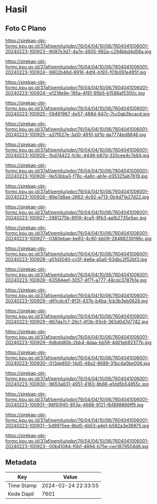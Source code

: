 # Hasil

## Foto C Plano

https://sirekap-obj-formc.kpu.go.id/37af/pemilu/pdpr/76/04/04/10/06/7604041006001-20240223-100923--9087e3d7-4a7e-4805-982a-c294bbd4d58a.jpg

https://sirekap-obj-formc.kpu.go.id/37af/pemilu/pdpr/76/04/04/10/06/7604041006001-20240223-100924--9802b46d-8916-4df4-b193-f01b091e495f.jpg

https://sirekap-obj-formc.kpu.go.id/37af/pemilu/pdpr/76/04/04/10/06/7604041006001-20240223-100924--e1218e9e-195a-4f81-95b5-b1588af5300c.jpg

https://sirekap-obj-formc.kpu.go.id/37af/pemilu/pdpr/76/04/04/10/06/7604041006001-20240223-100925--59491987-4e57-488d-847c-7cc0ab3bcacd.jpg

https://sirekap-obj-formc.kpu.go.id/37af/pemilu/pdpr/76/04/04/10/06/7604041006001-20240223-100925--a37f027e-3a10-4910-bf1b-da7774ed8846.jpg

https://sirekap-obj-formc.kpu.go.id/37af/pemilu/pdpr/76/04/04/10/06/7604041006001-20240223-100926--1bd74422-fc9c-4448-b87d-320cee4c7e84.jpg

https://sirekap-obj-formc.kpu.go.id/37af/pemilu/pdpr/76/04/04/10/06/7604041006001-20240223-100926--9e53bba3-f78c-4a9c-ab1e-d35325ab7619.jpg

https://sirekap-obj-formc.kpu.go.id/37af/pemilu/pdpr/76/04/04/10/06/7604041006001-20240223-100926--89e7d8ae-2662-4c92-a713-0b4d71e27d22.jpg

https://sirekap-obj-formc.kpu.go.id/37af/pemilu/pdpr/76/04/04/10/06/7604041006001-20240223-100927--2981275b-8f09-4ca5-8fb3-aa1b2735e5ac.jpg

https://sirekap-obj-formc.kpu.go.id/37af/pemilu/pdpr/76/04/04/10/06/7604041006001-20240223-100927--0380ebae-be83-4c90-bb09-28488239196c.jpg

https://sirekap-obj-formc.kpu.go.id/37af/pemilu/pdpr/76/04/04/10/06/7604041006001-20240223-100928--a51d3040-cc5f-4e6a-a5a0-63dbc2f52bf3.jpg

https://sirekap-obj-formc.kpu.go.id/37af/pemilu/pdpr/76/04/04/10/06/7604041006001-20240223-100928--63584eef-3057-4f71-a777-48cdc3787b1e.jpg

https://sirekap-obj-formc.kpu.go.id/37af/pemilu/pdpr/76/04/04/10/06/7604041006001-20240223-100929--d61cdcd7-8f2f-437b-b4ba-1cb3b3eb0628.jpg

https://sirekap-obj-formc.kpu.go.id/37af/pemilu/pdpr/76/04/04/10/06/7604041006001-20240223-100929--867da7c7-26c1-4f3b-93c6-363d0d7d7742.jpg

https://sirekap-obj-formc.kpu.go.id/37af/pemilu/pdpr/76/04/04/10/06/7604041006001-20240223-100929--6dbdd80b-2bb4-4daa-bb59-4d01eb92377b.jpg

https://sirekap-obj-formc.kpu.go.id/37af/pemilu/pdpr/76/04/04/10/06/7604041006001-20240223-100930--013de850-14d5-48a2-8689-31bc4a0be006.jpg

https://sirekap-obj-formc.kpu.go.id/37af/pemilu/pdpr/76/04/04/10/06/7604041006001-20240223-100930--9653a831-4951-4163-8b66-e1dd5b54955c.jpg

https://sirekap-obj-formc.kpu.go.id/37af/pemilu/pdpr/76/04/04/10/06/7604041006001-20240223-100931--98f93f45-853e-4668-9121-fb1898866ff9.jpg

https://sirekap-obj-formc.kpu.go.id/37af/pemilu/pdpr/76/04/04/10/06/7604041006001-20240223-100931--5d9975ee-8bd5-4b53-a4e1-b592a3e36975.jpg

https://sirekap-obj-formc.kpu.go.id/37af/pemilu/pdpr/76/04/04/10/06/7604041006001-20240223-100923--00b41084-f0b1-4894-b75e-cec1879504d6.jpg


## Metadata

| Key        | Value               |
| ---------- | ------------------- |
| Time Stamp | 2024-02-24 22:33:55 |
| Kode Dapil | 7601                |



